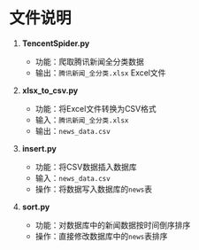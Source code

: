 # 文件说明

1. **TencentSpider.py**  
   - 功能：爬取腾讯新闻全分类数据
   - 输出：`腾讯新闻_全分类.xlsx` Excel文件

2. **xlsx_to_csv.py**  
   - 功能：将Excel文件转换为CSV格式
   - 输入：`腾讯新闻_全分类.xlsx`  
   - 输出：`news_data.csv`

3. **insert.py**  
   - 功能：将CSV数据插入数据库
   - 输入：`news_data.csv`  
   - 操作：将数据写入数据库的`news`表

4. **sort.py**  
   - 功能：对数据库中的新闻数据按时间倒序排序
   - 操作：直接修改数据库中的`news`表排序

